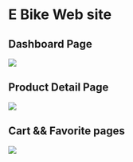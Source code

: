 # E Bike Web site

## Dashboard Page
<img src="https://i.imgur.com/tVSBdru.png">


## Product Detail Page

<img src="https://i.imgur.com/WfUrPSW.png">


## Cart && Favorite pages

<img src="https://i.imgur.com/W00rJMh.png">

